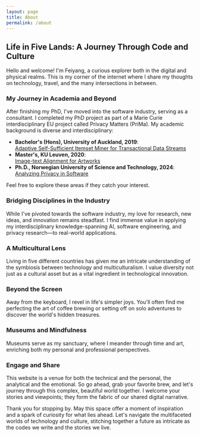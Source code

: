 ```yaml
---
layout: page
title: About
permalink: /about
---
```


## Life in Five Lands: A Journey Through Code and Culture

Hello and welcome! I'm Feiyang, a curious explorer both in the digital and physical realms. This is my corner of the internet where I share my thoughts on technology, travel, and the many intersections in between.

### My Journey in Academia and Beyond

After finishing my PhD, I've moved into the software industry, serving as a consultant. I completed my PhD project as part of a Marie Curie interdisciplinary EU project called Privacy Matters (PriMa). My academic background is diverse and interdisciplinary:

- **Bachelor's (Hons), University of Auckland, 2019**:  
[Adaptive Self-Sufficient Itemset Miner for Transactional Data Streams](/assets/pdf/UOA_thesis.pdf)  
- **Master's, KU Leuven, 2020**:  
[Image-text Alignment for Artworks](/assets/pdf/KUL_thesis.pdf)  
- **Ph.D., Norwegian University of Science and Technology, 2024**:  
[Analyzing Privacy in Software](https://hdl.handle.net/11250/3123422)  

Feel free to explore these areas if they catch your interest.

### Bridging Disciplines in the Industry

While I've pivoted towards the software industry, my love for research, new ideas, and innovation remains steadfast. I find immense value in applying my interdisciplinary knowledge-spanning AI, software engineering, and privacy research—to real-world applications.

### A Multicultural Lens

Living in five different countries has given me an intricate understanding of the symbiosis between technology and multiculturalism. I value diversity not just as a cultural asset but as a vital ingredient in technological innovation.

### Beyond the Screen

Away from the keyboard, I revel in life's simpler joys. You'll often find me perfecting the art of coffee brewing or setting off on solo adventures to discover the world's hidden treasures.

### Museums and Mindfulness

Museums serve as my sanctuary, where I meander through time and art, enriching both my personal and professional perspectives.

### Engage and Share

This website is a venue for both the technical and the personal, the analytical and the emotional. So go ahead, grab your favorite brew, and let's journey through this complex, beautiful world together. I welcome your stories and viewpoints; they form the fabric of our shared digital narrative.

Thank you for stopping by. May this space offer a moment of inspiration and a spark of curiosity for what lies ahead. Let's navigate the multifaceted worlds of technology and culture, stitching together a future as intricate as the codes we write and the stories we live.

